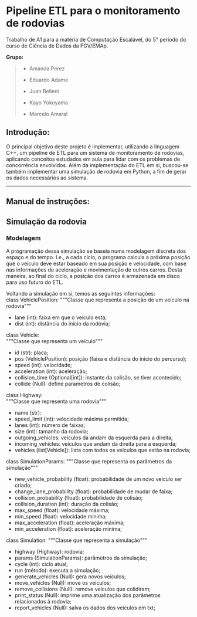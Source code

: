 # Pipeline ETL para o monitoramento de rodovias
Trabalho de A1 para a matéria de Computação Escalável, do 5° período do curso de Ciência de Dados da FGV/EMAp.

**Grupo:** 
> * Amanda Perez
> 
> * Eduardo Adame
> 
> * Juan Belieni
> 
> * Kayo Yokoyama
>
> * Marcelo Amaral

## Introdução:
O principal objetivo deste projeto é implementar, utilizando a linguagem C++, um pipeline de ETL para um sistema
de monitoramento de rodovias, aplicando conceitos estudados em aula para lidar com os problemas de concorrência envolvidos.
Além da implementação do ETL em si, buscou-se também implementar uma simulação de rodovia em Python, a fim de gerar os dados
necessários ao sistema.

---

## Manual de instruções:

## Simulação da rodovia

### Modelagem

A programação dessa simulação se baseia numa modelagem discreta dos espaço e do tempo. I.e., a cada ciclo, o programa calcula a próxima posição que o veículo deve estar baseado em sua posição e velocidade, com base nas informações de aceleração e movimentação de outros carros. Desta maneira, ao final do ciclo, a posição dos carros é armazenada em disco para uso futuro do ETL.  
  
Voltando a simulação em si, temos as seguintes informações:  
class VehiclePosition:
"""Classe que representa a posição de um veículo na rodovia"""  

- lane (int): faixa em que o veículo está;
- dist (int): distância do início da rodovia;

class Vehicle:  
"""Classe que representa um veículo"""  

- id (str): placa;  
- pos (VehiclePosition): posição (faixa e distância do início do percurso);  
- speed (int): velocidade;  
- acceleration (int): aceleração;  
- collision_time (Optional[int]): instante da colisão, se tiver acontecido;  
- collide (Null): define parametros de colisão;  
  

class Highway:  
"""Classe que representa uma rodovia"""  

- name (str):  
- speed_limit (int): velocidade máxima permitida;  
- lanes (int): número de faixas;  
- size (int): tamanho da rodovia;  
- outgoing_vehicles: veículos da andam da esquerda para a direita;  
- incoming_vehicles: veículos que andam da direita para a esquerda;  
- vehicles (list[Vehicle]): lista com todos os veículos que estão na rodovia;  
  
  
class SimulationParams:
"""Classe que representa os parâmetros da simulação"""  

- new_vehicle_probability (float): probabilidade de um novo veículo ser criado;  
- change_lane_probability (float): probabilidade de mudar de faixa;  
- collision_probability (float): probabilidade de colisão;  
- collision_duration (int): duração da colisão;  
- max_speed (float): velocidade máxima;  
- min_speed (float): velocidade mínima;  
- max_acceleration (float): aceleração máxima;  
- min_acceleration (float): aceleração mínima;  
  

class Simulation:
"""Classe que representa a simulação"""  

- highway (Highway): rodovia;
- params (SimulationParams): parâmetros da simulação;
- cycle (int): ciclo atual;
- run (método): executa a simulação;
- generate_vehicles (Null): gera novos veículos;
- move_vehicles (Null): move os veículos;
- remove_collisions (Null): remove veículos que colidiram;
- print_status (Null): imprime uma atualização dos parâmetros relacionados à rodovia;
- report_vehicles (Null): salva os dados dos veículos em txt;

